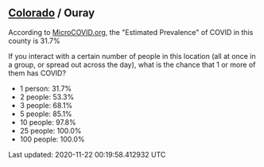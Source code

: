 
## [Colorado](/united-states/colorado) / Ouray

According to [MicroCOVID.org](http://microcovid.org),
the "Estimated Prevalence" of COVID in this county is 31.7%

If you interact with a certain number of people in this location
(all at once in a group, or spread out across the day), what is the chance that
1 or more of them has COVID?

- 1 person: 31.7%
- 2 people: 53.3%
- 3 people: 68.1%
- 5 people: 85.1%
- 10 people: 97.8%
- 25 people: 100.0%
- 100 people: 100.0%

Last updated: 2020-11-22 00:19:58.412932 UTC
